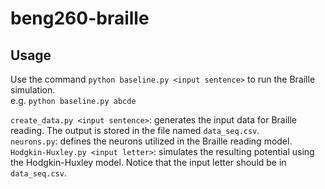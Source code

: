 # beng260-braille

## Usage
Use the command ```python baseline.py <input sentence>``` to run the Braille simulation. <br/>
e.g. ```python baseline.py abcde```

```create_data.py <input sentence>```: generates the input data for Braille reading. The output is stored in the file named `data_seq.csv`.<br/>
```neurons.py```: defines the neurons utilized in the Braille reading model.<br/>
```Hodgkin-Huxley.py <input letter>```: simulates the resulting potential using the Hodgkin-Huxley model. Notice that the input letter should be in ```data_seq.csv```.<br/>
